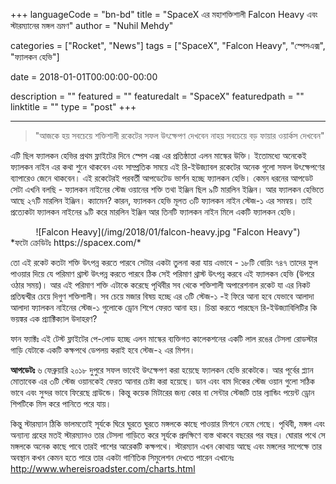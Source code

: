 +++
languageCode = "bn-bd"
title = "SpaceX এর মহাশক্তিশালী Falcon Heavy এবং স্টারম্যানের মঙ্গল ভ্রমণ"
author = "Nuhil Mehdy"

categories = ["Rocket", "News"]
tags = ["SpaceX", "Falcon Heavy", "স্পেসএক্স", "ফ্যালকন হেভি"]

date = 2018-01-01T00:00:00-00:00

description = ""
featured = ""
featuredalt = "SpaceX"
featuredpath = ""
linktitle = ""
type = "post"
+++

---
> "আজকে হয় সবচেয়ে শক্তিশালী রকেটের সফল উৎক্ষেপণ দেখবেন নাহয় সবচেয়ে বড় ফায়ার ওয়ার্কস দেখবেন"

এটি ছিল ফ্যালকন হেভির প্রথম ফ্লাইটের দিনে স্পেস এক্স এর প্রতিষ্ঠাতা এলন মাস্কের উক্তি। ইতোমধ্যে অনেকেই ফ্যালকন নাইন এর কথা শুনে থাকবেন এবং সাম্প্রতিক সময়ে এই রি-ইউজ্যাবল রকেটের অনেক গুলো সফল উৎক্ষেপণের ব্যাপারেও জেনে থাকবেন। এই রকেটেরই পরবর্তী আপডেটেড ভার্শন হচ্ছে ফ্যালকন হেভি। কেমন ধরনের আপডেট সেটা এখনি বলছি - ফ্যালকন নাইনের স্টেজ ওয়ানের শক্তি তথা ইঞ্জিন ছিল ৯টি মারলিন ইঞ্জিন। আর ফ্যালকন হেভিতে আছে ২৭টি মারলিন ইঞ্জিন। ক্যামেন? কারন, ফ্যালকন হেভি মূলত ৩টি ফ্যালকন নাইন স্টেজ-১ এর সমন্বয়। তাই প্রত্যেকটা ফ্যালকন নাইনের ৯টি করে মারলিন ইঞ্জিন আর তিনটি ফ্যালকন নাইন মিলে একটি ফ্যালকন হেভি।

<center>![Falcon Heavy](/img/2018/01/falcon-heavy.jpg "Falcon Heavy")</center>
*ফটো ক্রেডিটঃ https://spacex.com/*

তো এই রকেট কতটা শক্তি উৎপন্ন করতে পারবে সেটার একটা তুলনা করা যায় এভাবে - ১৮টি বোয়িং ৭৪৭ তাদের ফুল পাওয়ার দিয়ে যে পরিমাণ থ্রাস্ট উৎপন্ন করতে পারবে ঠিক সেই পরিমাণ থ্রাস্ট উৎপন্ন করবে এই ফ্যালকন হেভি (উপরে ওঠার সময়)। আর এই পরিমাণ শক্তি এটাকে করেছে পৃথিবীর সব থেকে শক্তিশালী অপারেশনাল রকেট যা এর নিকট প্রতিদ্বন্দ্বীর চেয়ে দিগুণ শক্তিশালী। সব চেয়ে মজার বিষয় হচ্ছে এর ৩টি স্টেজ-১ -ই ফিরে আনা হবে যেভাবে আলাদা আলাদা ফ্যালকন নাইনের স্টেজ-১ গুলোকে ড্রোন শিপে ফেরত আনা হয়। চিন্তা করতে পারছেন রি-ইউজ্যাবিলিটির কি ভয়ঙ্কর এক প্র্যাক্টিক্যাল উদাহরণ?

ফান ফ্যাক্টঃ এই টেস্ট ফ্লাইটের পে-লোড হচ্ছে এলন মাস্কের ব্যক্তিগত কালেকশনের একটি লাল রঙের টেসলা রোডস্টার গাড়ি যেটাকে একটি কক্ষপথে ডেপলয় করাই হবে স্টেজ-২ এর মিশন।

**আপডেটঃ** ৬ ফেব্রুয়ারি ২০১৮ দুপুরে সফল ভাবেই উৎক্ষেপণ করা হয়েছে ফ্যালকন হেভি রকেটকে। আর পূর্বের প্ল্যান মোতাবেক এর ৩টি স্টেজ ওয়ানকেই ফেরত আনার চেষ্টা করা হয়েছে। ডান এবং বাম দিকের স্টেজ ওয়ান গুলো সঠিক ভাবে এবং সুন্দর ভাবে ফিরেছে গ্রাউন্ডে। কিন্তু কয়েক মিটারের জন্য কোর বা সেন্টার স্টেজটি তার ল্যান্ডিং পয়েন্ট ড্রোন শিপটিকে মিস করে পানিতে পরে যায়।

কিন্তু স্টারম্যান ঠিকি ভালমতোই সূর্যকে ঘিরে ঘুরতে ঘুরতে মঙ্গলকে কাছে পাওয়ার মিশনে নেমে গেছে। পৃথিবী, মঙ্গল এবং অন্যান্য গ্রহের মতই স্টারম্যানও তার টেসলা গাড়িতে করে সূর্যকে প্রদক্ষিণে ব্যস্ত থাকবে বছরের পর বছর। ঘোরার পথে সে মঙ্গলকে অনেক কাছে পাবে তারই পাশের আরেকটি কক্ষপথে। স্টারম্যান এখন কোথায় আছে এবং মঙ্গলের সাপেক্ষে তার অবস্থান কখন কেমন হতে পারে তার একটা গাণিতিক সিমুলেশন দেখতে পারেন এখানেঃ http://www.whereisroadster.com/charts.html
